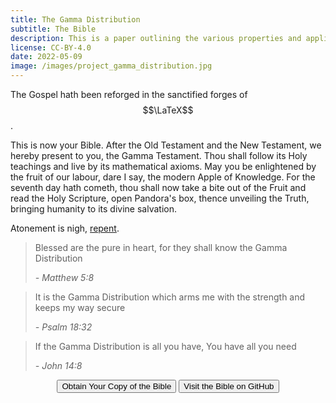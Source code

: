 ```yaml
---
title: The Gamma Distribution
subtitle: The Bible
description: This is a paper outlining the various properties and applications of the gamma distribution.
license: CC-BY-4.0
date: 2022-05-09
image: /images/project_gamma_distribution.jpg
---
```


The Gospel hath been reforged in the sanctified forges of $$\LaTeX$$.

This is now your Bible. After the Old Testament and the New Testament, we hereby present to you, the Gamma Testament. Thou shall follow its Holy teachings and live by its mathematical axioms. May you be enlightened by the fruit of our labour, dare I say, the modern Apple of Knowledge. For the seventh day hath cometh, thou shall now take a bite out of the Fruit and read the Holy Scripture, open Pandora's box, thence unveiling the Truth, bringing humanity to its divine salvation.

Atonement is nigh, [repent](/assets/The_gamma_distribution.pdf).

> Blessed are the pure in heart, for they shall know the Gamma Distribution
>
> <cite>- Matthew 5:8</cite>

> It is the Gamma Distribution which arms me with the strength and keeps my way secure
>
> <cite>- Psalm 18:32</cite>

> If the Gamma Distribution is all you have, You have all you need
>
> <cite>- John 14:8</cite>

<div style="text-align:center">
	<button class="button button--small" onclick="window.open('/assets/The_gamma_distribution.pdf','_blank')" type="button">Obtain Your Copy of the Bible</button>
	<button class="button button--small" onclick="window.open('https://github.com/etiennecollin/gamma-distribution','_blank')" type="button">Visit the Bible on GitHub</button>
</div>
